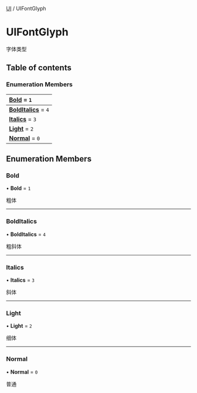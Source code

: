 [UI](../groups/Core.UI.md) / UIFontGlyph

# UIFontGlyph <Badge type="tip" text="Enumeration" /> <Score text="UIFontGlyph" />

<p class="content-big"> 字体类型 </p>

## Table of contents

### Enumeration Members <Score text="Enumeration" /> 
| **[Bold](mw.UIFontGlyph.md#bold)** = ``1``  |
| :----- |
| **[BoldItalics](mw.UIFontGlyph.md#bolditalics)** = ``4`` |
| **[Italics](mw.UIFontGlyph.md#italics)** = ``3`` |
| **[Light](mw.UIFontGlyph.md#light)** = ``2`` |
| **[Normal](mw.UIFontGlyph.md#normal)** = ``0`` |

## Enumeration Members

### Bold <Score text="Bold" /> 

• **Bold** = ``1``

粗体

___

### BoldItalics <Score text="BoldItalics" /> 

• **BoldItalics** = ``4``

粗斜体

___

### Italics <Score text="Italics" /> 

• **Italics** = ``3``

斜体

___

### Light <Score text="Light" /> 

• **Light** = ``2``

细体

___

### Normal <Score text="Normal" /> 

• **Normal** = ``0``

普通
